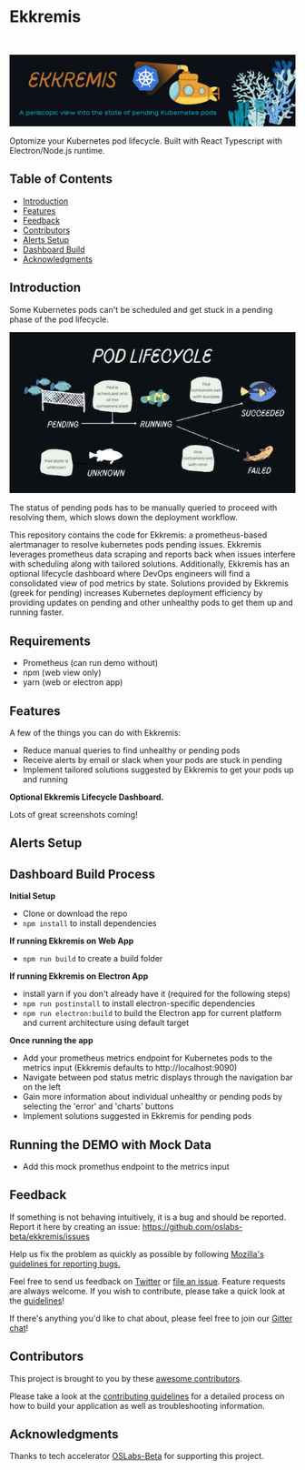 <h1 align="left"> Ekkremis </h1> <br>
<p align="left">
  <a href="[https://github.com/oslabs-beta/Ekkremis](https://github.com/oslabs-beta/Ekkremis)"> 
    <img alt="Ekkremis Banner" title="Ekkremis Banner" src="./src/img/Ekkremis_Banner.jpg" width="650">
  </a>
</p>

<p align="left">
  Optomize your Kubernetes pod lifecycle. Built with React Typescript with Electron/Node.js runtime.
</p>

<!-- START doctoc generated TOC please keep comment here to allow auto update -->
<!-- DON'T EDIT THIS SECTION, INSTEAD RE-RUN doctoc TO UPDATE -->
## Table of Contents

- [Introduction](#introduction)
- [Features](#features)
- [Feedback](#feedback)
- [Contributors](#contributors)
- [Alerts Setup](#alerts-setup)
- [Dashboard Build](#dashboard-build)
- [Acknowledgments](#acknowledgments)

<!-- END doctoc generated TOC please keep comment here to allow auto update -->
## Introduction

Some Kubernetes pods can't be scheduled and get stuck in a pending phase of the pod lifecycle. 

<p align="left">
  <img src = "./src/img/pod_lifecycle.jpeg" width="650">
</p>

The status of pending pods has to be manually queried to proceed with resolving them, which slows down the deployment workflow. 

This repository contains the code for Ekkremis: a prometheus-based alertmanager to resolve kubernetes pods pending issues. Ekkremis leverages prometheus data scraping and reports back when issues interfere with scheduling along with tailored solutions. Additionally, Ekkremis has an optional lifecycle dashboard where DevOps engineers will find a consolidated view of pod metrics by state. Solutions provided by Ekkremis (greek for pending) increases Kubernetes deployment efficiency by providing updates on pending and other unhealthy pods to get them up and running faster. 

## Requirements
- Prometheus (can run demo without)
- npm (web view only)
- yarn (web or electron app)

## Features

A few of the things you can do with Ekkremis:

* Reduce manual queries to find unhealthy or pending pods 
* Receive alerts by email or slack when your pods are stuck in pending
* Implement tailored solutions suggested by Ekkremis to get your pods up and running


**Optional Ekkremis Lifecycle Dashboard.**

Lots of great screenshots coming! 

<!-- 
<p align="left">
  <img src = "./src/img/charts.png" width=350>
</p>

<p align="left">
  <img src = "./src/img/charts.png" width=700>
</p> -->


## Alerts Setup
<!-- 
1. `npm install` will download dependencies..
2. `pendingPods-PrometheusRulesFile.yml` contains .... -->

## Dashboard Build Process
<!-- - Follow the [React Native Guide](https://facebook.github.io/react-native/docs/getting-started.html) for getting started building a project with native code. **A Mac is required if you wish to develop for iOS.** -->

**Initial Setup**
- Clone or download the repo
- `npm install` to install dependencies

**If running Ekkremis on Web App**
- `npm run build` to create a build folder

**If running Ekkremis on Electron App**
- install yarn if you don't already have it (required for the following steps)
- `npm run postinstall` to install electron-specific dependencies
- `npm run electron:build` to build the Electron app for current platform and current architecture using default target

**Once running the app**
- Add your prometheus metrics endpoint for Kubernetes pods to the metrics input (Ekkremis defaults to http://localhost:9090)
- Navigate between pod status metric displays through the navigation bar on the left
- Gain more information about individual unhealthy or pending pods by selecting the 'error' and 'charts' buttons
- Implement solutions suggested in Ekkremis for pending pods

## Running the DEMO with Mock Data

- Add this mock promethus endpoint to the metrics input

## Feedback

If something is not behaving intuitively, it is a bug and should be reported.
Report it here by creating an issue: https://github.com/oslabs-beta/ekkremis/issues

Help us fix the problem as quickly as possible by following [Mozilla's guidelines for reporting bugs.](https://developer.mozilla.org/en-US/docs/Mozilla/QA/Bug_writing_guidelines#General_Outline_of_a_Bug_Report)

Feel free to send us feedback on [Twitter](https://twitter.com/gitpointapp) or [file an issue](https://github.com/gitpoint/git-point/issues/new). Feature requests are always welcome. If you wish to contribute, please take a quick look at the [guidelines](./CONTRIBUTING.md)!

If there's anything you'd like to chat about, please feel free to join our [Gitter chat](https://gitter.im/git-point)!

## Contributors

This project is brought to you by these [awesome contributors](./CONTRIBUTORS.md).

Please take a look at the [contributing guidelines](./CONTRIBUTING.md) for a detailed process on how to build your application as well as troubleshooting information.

## Acknowledgments

Thanks to tech accelerator [OSLabs-Beta](https://github.com/oslabs-beta) for supporting this project.

